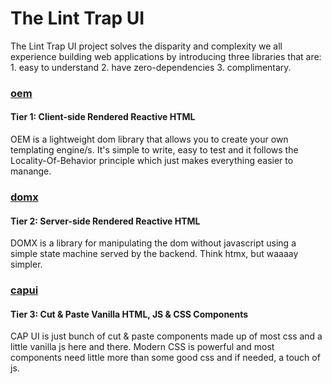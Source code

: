 # The Lint Trap UI
The Lint Trap UI project solves the disparity and complexity we all experience building web applications by introducing three libraries that are: 1. easy to understand 2. have zero-dependencies 3. complimentary.

### [oem](https://oem.js.org)
#### Tier 1: Client-side Rendered Reactive HTML
OEM is a lightweight dom library that allows you to create your own templating engine/s. It's simple to write, easy to test and it follows the Locality-Of-Behavior principle which just makes everything easier to manange.

### [domx](https://domx.js.org)
#### Tier 2: Server-side Rendered Reactive HTML
DOMX is a library for manipulating the dom without javascript using a simple state machine served by the backend. Think htmx, but waaaay simpler.

### [capui](https://linttrapmedia.github.io/capui)
#### Tier 3: Cut & Paste Vanilla HTML, JS & CSS Components
CAP UI is just bunch of cut & paste components made up of most css and a little vanilla js here and there. Modern CSS is powerful and most components need little more than some good css and if needed, a touch of js.
